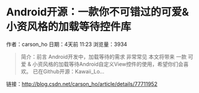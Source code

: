 # Android开源：一款你不可错过的可爱&小资风格的加载等待控件库
作者：carson_ho
日期：4天前 11:23
浏览量：3934
> 简介：前言
Android开发中，加载等待的需求 非常常见
本文将带来 一款 可爱 & 小资风格的加载等待Android自定义View控件的使用，希望你们会喜欢。  已在Github开源：Kawaii_Lo...

 链接：http://blog.csdn.net/carson_ho/article/details/77711952

